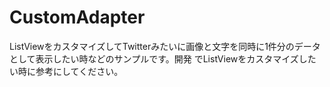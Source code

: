 # CustomAdapter
ListViewをカスタマイズしてTwitterみたいに画像と文字を同時に1件分のデータとして表示したい時などのサンプルです。開発
でListViewをカスタマイズしたい時に参考にしてください。

